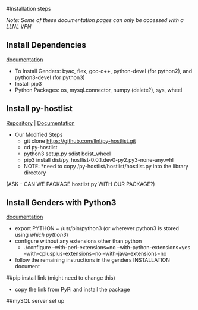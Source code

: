 #Installation steps

*Note: Some of these documentation pages can only be accessed with a LLNL VPN*

## Install Dependencies
[documentation](https://lc.llnl.gov/confluence/display/HPCCEA/Dependencies)
- To Install Genders: byac, flex, gcc-c++, python-devel (for python2), and python3-devel (for python3)
- Install pip3
- Python Packages: os, mysql.connector, numpy (delete?), sys, wheel

## Install py-hostlist 
[Repository](https://github.com/LLNL/py-hostlist) | [Documentation](https://py-hostlist.readthedocs.io/en/latest/index.html)

- Our Modified Steps
    - git clone https://github.com/llnl/py-hostlist.git
    - cd py-hostlist
    - python3 setup.py sdist bdist_wheel 
    - pip3 install dist/py_hostlist-0.0.1.dev0-py2.py3-none-any.whl
    - NOTE: *need to copy /py-hostlist/hostlist/hostlist.py into the library directory

(ASK - CAN WE PACKAGE hostlist.py WITH OUR PACKAGE?) 

## Install Genders with Python3
[documentation](https://lc.llnl.gov/confluence/display/HPCCEA/Genders+Installation+with+Python3)
- export PYTHON = /usr/bin/python3 (or wherever python3 is stored using *which python3*)
- configure without any extensions other than python
   - ./configure –with-perl-extensions=no –with-python-extensions=yes –with-cplusplus-extensions=no –with-java-extensions=no
- follow the remaining instructions in the genders INSTALLATION document

##pip install link (might need to change this) 
- copy the link from PyPi and install the package

##mySQL server set up 

